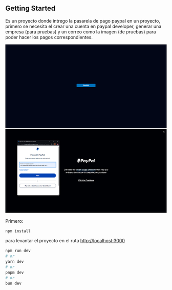 ## Getting Started

Es un proyecto donde intrego la pasarela de pago paypal en un  proyecto,
primero se necesita el crear una cuenta en paypal developer, generar una empresa (para pruebas) y un correo como la imagen (de pruebas) para poder hacer los pagos correspondientes.

![alt text](image-1.png)
![alt text](image.png)

Primero:

```bash
npm install
```

para levantar el proyecto en el ruta <http://localhost:3000>

```bash
npm run dev
# or
yarn dev
# or
pnpm dev
# or
bun dev
```
